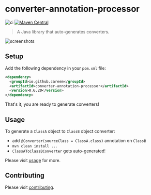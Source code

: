 # converter-annotation-processor

![ci](https://github.com/careem/converter-codegen/workflows/ci/badge.svg?branch=0.6.x)
[![Maven Central](https://img.shields.io/maven-central/v/io.github.careem/converter-annotation-processor.svg?label=Maven%20Central)](https://search.maven.org/artifact/io.github.careem/converter-annotation-processor)

> A Java library that auto-generates converters.

![screenshots](https://raw.githubusercontent.com/careem/converter-codegen/gh-pages/img/screenshots.gif)

## Setup

Add the following dependency in your `pom.xml` file:
```xml
<dependency>
  <groupId>io.github.careem</groupId>
  <artifactId>converter-annotation-processor</artifactId>
  <version>0.6.20</version>
</dependency>
```
That's it, you are ready to generate converters!

## Usage

To generate a `ClassA` object to `ClassB` object converter:
- add `@Converter(sourceClass = ClassA.class)` annotation on `ClassB` 
- `mvn clean install ...`
- `ClassAToClassBConverter` gets auto-generated!

Please visit [usage](https://careem.github.io/converter-codegen/usage) for more.

## Contributing

Please visit [contributing](https://careem.github.io/converter-codegen/contributing).
